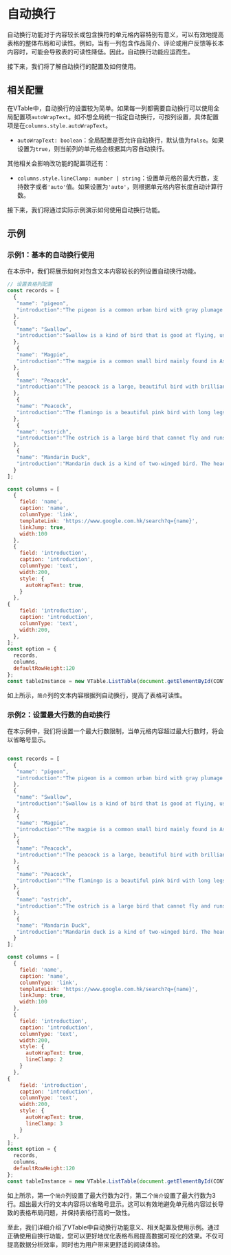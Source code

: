 # 自动换行

自动换行功能对于内容较长或包含换符的单元格内容特别有意义，可以有效地提高表格的整体布局和可读性。例如，当有一列包含作品简介、评论或用户反馈等长本内容时，可能会导致表的可读性降低。因此，自动换行功能应运而生。

接下来，我们将了解自动换行的配置及如何使用。

## 相关配置

在VTable中，自动换行的设置较为简单。如果每一列都需要自动换行可以使用全局配置项`autoWrapText`。如不想全局统一指定自动换行，可按列设置，具体配置项是在`columns.style.autoWrapText`。

- `autoWrapText: boolean`：全局配置是否允许自动换行，默认值为`false`。如果设置为`true`，则当前列的单元格会根据其内容自动换行。

其他相关会影响改功能的配置项还有：

- `columns.style.lineClamp: number | string`：设置单元格的最大行数，支持数字或者`'auto'`值。如果设置为`'auto'`，则根据单元格内容长度自动计算行数。

接下来，我们将通过实际示例演示如何使用自动换行功能。

## 示例

### 示例1：基本的自动换行使用

在本示中，我们将展示如何对包含文本内容较长的列设置自动换行功能。

```javascript livedemo template=vtable
// 设置表格列配置
const records = [
  {
   "name": "pigeon",
   "introduction":"The pigeon is a common urban bird with gray plumage and a short, stout beak"
  },
  {
   "name": "Swallow",
   "introduction":"Swallow is a kind of bird that is good at flying, usually perches near houses and buildings."
  },
   {
   "name": "Magpie",
   "introduction":"The magpie is a common small bird mainly found in Asia. They are small in size with a black head and throat, gray back and white belly. Magpies are social animals and often live in woods Breeding nests in China or in urban parks, feeding on insects, fruit and seeds. They are also highly intelligent and social, and are considered an intelligent, playful bird."
  },
   {
   "name": "Peacock",
   "introduction":"The peacock is a large, beautiful bird with brilliant blue-green plumage and a long tail. Native to South Asia, it feeds on insects, fruit, and seeds."
  },
   {
   "name": "Peacock",
   "introduction":"The flamingo is a beautiful pink bird with long legs and neck, good at swimming, and is a common bird in tropical areas."
  },
   {
   "name": "ostrich",
   "introduction":"The ostrich is a large bird that cannot fly and runs fast. It is one of the largest birds in the world",
  },
   {
   "name": "Mandarin Duck",
   "introduction":"Mandarin duck is a kind of two-winged bird. The head of the male bird is blue and the head of the female bird is brown. It usually perches and mates in pairs. It is one of the symbols in Chinese culture.",
  }
];

const columns = [
  {
    field: 'name',
    caption: 'name',
    columnType: 'link',
    templateLink: 'https://www.google.com.hk/search?q={name}',
    linkJump: true,
    width:100
  },
  {
    field: 'introduction',
    caption: 'introduction',
    columnType: 'text',
    width:200,
    style: {
      autoWrapText: true,
    }
  },
{
    field: 'introduction',
    caption: 'introduction',
    columnType: 'text',
    width:200,
  },
];
const option = {
  records,
  columns,
  defaultRowHeight:120
};
const tableInstance = new VTable.ListTable(document.getElementById(CONTAINER_ID), option);
```

如上所示，`简介`列的文本内容根据列自动换行，提高了表格可读性。

### 示例2：设置最大行数的自动换行

在本示例中，我们将设置一个最大行数限制，当单元格内容超过最大行数时，将会以省略号显示。

```javascript livedemo template=vtable

const records = [
  {
   "name": "pigeon",
   "introduction":"The pigeon is a common urban bird with gray plumage and a short, stout beak"
  },
  {
   "name": "Swallow",
   "introduction":"Swallow is a kind of bird that is good at flying, usually perches near houses and buildings."
  },
   {
   "name": "Magpie",
   "introduction":"The magpie is a common small bird mainly found in Asia. They are small in size with a black head and throat, gray back and white belly. Magpies are social animals and often live in woods Breeding nests in China or in urban parks, feeding on insects, fruit and seeds. They are also highly intelligent and social, and are considered an intelligent, playful bird."
  },
   {
   "name": "Peacock",
   "introduction":"The peacock is a large, beautiful bird with brilliant blue-green plumage and a long tail. Native to South Asia, it feeds on insects, fruit, and seeds."
  },
   {
   "name": "Peacock",
   "introduction":"The flamingo is a beautiful pink bird with long legs and neck, good at swimming, and is a common bird in tropical areas."
  },
   {
   "name": "ostrich",
   "introduction":"The ostrich is a large bird that cannot fly and runs fast. It is one of the largest birds in the world",
  },
   {
   "name": "Mandarin Duck",
   "introduction":"Mandarin duck is a kind of two-winged bird. The head of the male bird is blue and the head of the female bird is brown. It usually perches and mates in pairs. It is one of the symbols in Chinese culture.",
  }
];

const columns = [
  {
    field: 'name',
    caption: 'name',
    columnType: 'link',
    templateLink: 'https://www.google.com.hk/search?q={name}',
    linkJump: true,
    width:100
  },
  {
    field: 'introduction',
    caption: 'introduction',
    columnType: 'text',
    width:200,
    style: {
      autoWrapText: true,
      lineClamp: 2
    }
  },
{
    field: 'introduction',
    caption: 'introduction',
    columnType: 'text',
    width:200,
    style: {
      autoWrapText: true,
      lineClamp: 3
    }
  },
];
const option = {
  records,
  columns,
  defaultRowHeight:120
};
const tableInstance = new VTable.ListTable(document.getElementById(CONTAINER_ID), option);

```

如上所示，第一个`简介`列设置了最大行数为2行，第二个`简介`设置了最大行数为3行。超出最大行的文本内容将以省略号显示。这可以有效地避免单元格内容过长导致的表格布局问题，并保持表格行高的一致性。

至此，我们详细介绍了VTable中自动换行功能意义、相关配置及使用示例。通过正确使用自换行功能，您可以更好地优化表格布局提高数据可视化的效果。不仅可提高数据分析效率，同时也为用户带来更舒适的阅读体验。